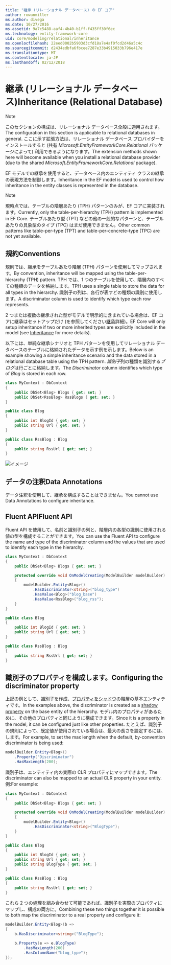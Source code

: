 ```yaml
---
title: "継承 (リレーショナル データベース) の EF コア"
author: rowanmiller
ms.author: divega
ms.date: 10/27/2016
ms.assetid: 9a7c5488-aaf4-4b40-b1ff-f435ff30f6ec
ms.technology: entity-framework-core
uid: core/modeling/relational/inheritance
ms.openlocfilehash: 22eed0002b5903d3cfd18a7e4af0fcd2d46a5c4c
ms.sourcegitcommit: d2434edbfa6fbcee7287e33b4915033b796e417e
ms.translationtype: MT
ms.contentlocale: ja-JP
ms.lasthandoff: 02/12/2018
---
```

# <a name="inheritance-relational-database"></a><span data-ttu-id="7f799-102">継承 (リレーショナル データベース)</span><span class="sxs-lookup"><span data-stu-id="7f799-102">Inheritance (Relational Database)</span></span>

> [!NOTE]  
> <span data-ttu-id="7f799-103">このセクションの構成は、リレーショナル データベース全般に適用されます。</span><span class="sxs-lookup"><span data-stu-id="7f799-103">The configuration in this section is applicable to relational databases in general.</span></span> <span data-ttu-id="7f799-104">ここに示す拡張方法は、リレーショナル データベース プロバイダーをインストールすると (共有 *Microsoft.EntityFrameworkCore.Relational* パッケージによって) 利用できるようになります。</span><span class="sxs-lookup"><span data-stu-id="7f799-104">The extension methods shown here will become available when you install a relational database provider (due to the shared *Microsoft.EntityFrameworkCore.Relational* package).</span></span>

<span data-ttu-id="7f799-105">EF モデルでの継承を使用すると、データベース内のエンティティ クラスの継承の表現方法を制御します。</span><span class="sxs-lookup"><span data-stu-id="7f799-105">Inheritance in the EF model is used to control how inheritance in the entity classes is represented in the database.</span></span>

> [!NOTE]  
> <span data-ttu-id="7f799-106">現時点では、テーブルの階層あたり (TPH) パターンのみが、EF コアに実装されます。</span><span class="sxs-lookup"><span data-stu-id="7f799-106">Currently, only the table-per-hierarchy (TPH) pattern is implemented in EF Core.</span></span> <span data-ttu-id="7f799-107">テーブルあたり型 (TPT) などの他の一般的なパターンと、テーブルあたりの具象型のタイプ (TPC) はまだ使用できません。</span><span class="sxs-lookup"><span data-stu-id="7f799-107">Other common patterns like table-per-type (TPT) and table-per-concrete-type (TPC) are not yet available.</span></span>

## <a name="conventions"></a><span data-ttu-id="7f799-108">規約</span><span class="sxs-lookup"><span data-stu-id="7f799-108">Conventions</span></span>

<span data-ttu-id="7f799-109">規則では、継承をテーブルあたり階層 (TPH) パターンを使用してマップされます。</span><span class="sxs-lookup"><span data-stu-id="7f799-109">By convention, inheritance will be mapped using the table-per-hierarchy (TPH) pattern.</span></span> <span data-ttu-id="7f799-110">TPH では、1 つのテーブルを使用して、階層内のすべての種類のデータを格納します。</span><span class="sxs-lookup"><span data-stu-id="7f799-110">TPH uses a single table to store the data for all types in the hierarchy.</span></span> <span data-ttu-id="7f799-111">識別子の列は、各行が表すどの種類の識別に使用します。</span><span class="sxs-lookup"><span data-stu-id="7f799-111">A discriminator column is used to identify which type each row represents.</span></span>

<span data-ttu-id="7f799-112">2 つまたは複数の継承された型がモデルで明示的に含まれている場合は、EF コアに継承はセットアップだけ (を参照してください[継承](../inheritance.md)詳細)。</span><span class="sxs-lookup"><span data-stu-id="7f799-112">EF Core will only setup inheritance if two or more inherited types are explicitly included in the model (see [Inheritance](../inheritance.md) for more details).</span></span>

<span data-ttu-id="7f799-113">以下には、単純な継承シナリオと TPH パターンを使用してリレーショナル データベースのテーブルに格納されたデータを示す例を示します。</span><span class="sxs-lookup"><span data-stu-id="7f799-113">Below is an example showing a simple inheritance scenario and the data stored in a relational database table using the TPH pattern.</span></span> <span data-ttu-id="7f799-114">*識別子*列の種類を識別する*ブログ*は行ごとに格納します。</span><span class="sxs-lookup"><span data-stu-id="7f799-114">The *Discriminator* column identifies which type of *Blog* is stored in each row.</span></span>

<!-- [!code-csharp[Main](samples/core/relational/Modeling/Conventions/Samples/InheritanceDbSets.cs)] -->
``` csharp
class MyContext : DbContext
{
    public DbSet<Blog> Blogs { get; set; }
    public DbSet<RssBlog> RssBlogs { get; set; }
}

public class Blog
{
    public int BlogId { get; set; }
    public string Url { get; set; }
}

public class RssBlog : Blog
{
    public string RssUrl { get; set; }
}
```

![イメージ](_static/inheritance-tph-data.png)

## <a name="data-annotations"></a><span data-ttu-id="7f799-116">データの注釈</span><span class="sxs-lookup"><span data-stu-id="7f799-116">Data Annotations</span></span>

<span data-ttu-id="7f799-117">データ注釈を使用して、継承を構成することはできません。</span><span class="sxs-lookup"><span data-stu-id="7f799-117">You cannot use Data Annotations to configure inheritance.</span></span>

## <a name="fluent-api"></a><span data-ttu-id="7f799-118">Fluent API</span><span class="sxs-lookup"><span data-stu-id="7f799-118">Fluent API</span></span>

<span data-ttu-id="7f799-119">Fluent API を使用して、名前と識別子の列と、階層内の各型の識別に使用される値の型を構成することができます。</span><span class="sxs-lookup"><span data-stu-id="7f799-119">You can use the Fluent API to configure the name and type of the discriminator column and the values that are used to identify each type in the hierarchy.</span></span>

<!-- [!code-csharp[Main](samples/core/relational/Modeling/FluentAPI/Samples/InheritanceTPHDiscriminator.cs?highlight=7,8,9,10)] -->
``` csharp
class MyContext : DbContext
{
    public DbSet<Blog> Blogs { get; set; }

    protected override void OnModelCreating(ModelBuilder modelBuilder)
    {
        modelBuilder.Entity<Blog>()
            .HasDiscriminator<string>("blog_type")
            .HasValue<Blog>("blog_base")
            .HasValue<RssBlog>("blog_rss");
    }
}

public class Blog
{
    public int BlogId { get; set; }
    public string Url { get; set; }
}

public class RssBlog : Blog
{
    public string RssUrl { get; set; }
}
```

## <a name="configuring-the-discriminator-property"></a><span data-ttu-id="7f799-120">識別子のプロパティを構成します。</span><span class="sxs-lookup"><span data-stu-id="7f799-120">Configuring the discriminator property</span></span>

<span data-ttu-id="7f799-121">上記の例として、識別子を作成、[プロパティをシャドウ](xref:core/modeling/shadow-properties)の階層の基本エンティティです。</span><span class="sxs-lookup"><span data-stu-id="7f799-121">In the examples above, the discriminator is created as a [shadow property](xref:core/modeling/shadow-properties) on the base entity of the hierarchy.</span></span> <span data-ttu-id="7f799-122">モデル内のプロパティがあるために、その他のプロパティと同じように構成できます。</span><span class="sxs-lookup"><span data-stu-id="7f799-122">Since it is a property in the model, it can be configured just like other properties.</span></span> <span data-ttu-id="7f799-123">たとえば、識別子の規則によって、既定値が使用されている場合は、最大の長さを設定するには、します。</span><span class="sxs-lookup"><span data-stu-id="7f799-123">For example, to set the max length when the default, by-convention discriminator is being used:</span></span>

```C#
modelBuilder.Entity<Blog>()
    .Property("Discriminator")
    .HasMaxLength(200);
```

<span data-ttu-id="7f799-124">識別子は、エンティティ内の実際の CLR プロパティにマップできます。</span><span class="sxs-lookup"><span data-stu-id="7f799-124">The discriminator can also be mapped to an actual CLR property in your entity.</span></span> <span data-ttu-id="7f799-125">例:</span><span class="sxs-lookup"><span data-stu-id="7f799-125">For example:</span></span>
```C#
class MyContext : DbContext
{
    public DbSet<Blog> Blogs { get; set; }

    protected override void OnModelCreating(ModelBuilder modelBuilder)
    {
        modelBuilder.Entity<Blog>()
            .HasDiscriminator<string>("BlogType");
    }
}

public class Blog
{
    public int BlogId { get; set; }
    public string Url { get; set; }
    public string BlogType { get; set; }
}

public class RssBlog : Blog
{
    public string RssUrl { get; set; }
}
```

<span data-ttu-id="7f799-126">これら 2 つの処理を組み合わせて可能であれば、識別子を実際のプロパティにマップし、構成の両方に。</span><span class="sxs-lookup"><span data-stu-id="7f799-126">Combining these two things together it is possible to both map the discriminator to a real property and configure it:</span></span>
```C#
modelBuilder.Entity<Blog>(b =>
{
    b.HasDiscriminator<string>("BlogType");

    b.Property(e => e.BlogType)
        .HasMaxLength(200)
        .HasColumnName("blog_type");
});
```
